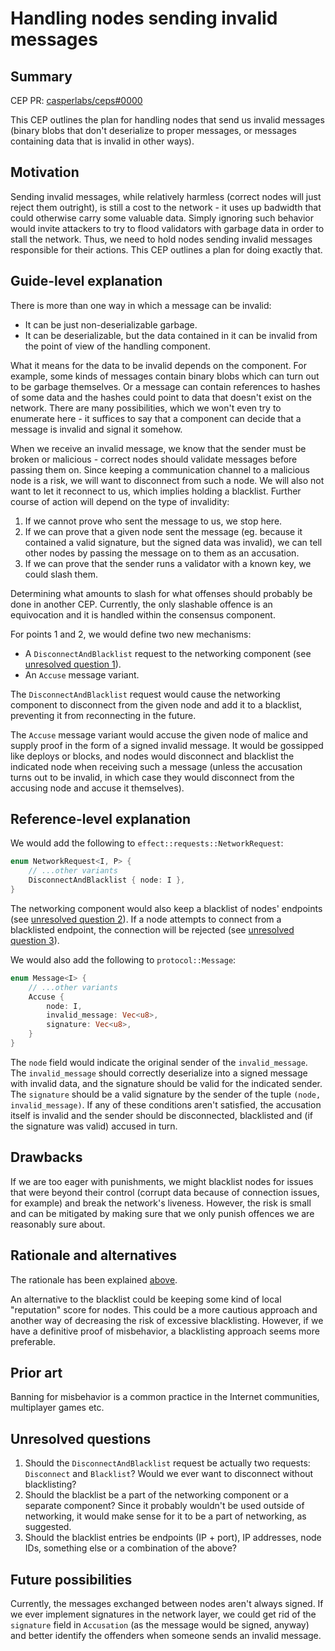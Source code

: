 # Handling nodes sending invalid messages

## Summary

[summary]: #summary

CEP PR: [casperlabs/ceps#0000](https://github.com/casperlabs/ceps/pull/0000)

This CEP outlines the plan for handling nodes that send us invalid messages (binary blobs that don't deserialize to proper messages, or messages containing data that is invalid in other ways).

## Motivation

[motivation]: #motivation

Sending invalid messages, while relatively harmless (correct nodes will just reject them outright), is still a cost to the network - it uses up badwidth that could otherwise carry some valuable data. Simply ignoring such behavior would invite attackers to try to flood validators with garbage data in order to stall the network. Thus, we need to hold nodes sending invalid messages responsible for their actions. This CEP outlines a plan for doing exactly that.

## Guide-level explanation

[guide-level-explanation]: #guide-level-explanation

There is more than one way in which a message can be invalid:

- It can be just non-deserializable garbage.
- It can be deserializable, but the data contained in it can be invalid from the point of view of the handling component.

What it means for the data to be invalid depends on the component. For example, some kinds of messages contain binary blobs which can turn out to be garbage themselves. Or a message can contain references to hashes of some data and the hashes could point to data that doesn't exist on the network. There are many possibilities, which we won't even try to enumerate here - it suffices to say that a component can decide that a message is invalid and signal it somehow.

When we receive an invalid message, we know that the sender must be broken or malicious - correct nodes should validate messages before passing them on. Since keeping a communication channel to a malicious node is a risk, we will want to disconnect from such a node. We will also not want to let it reconnect to us, which implies holding a blacklist. Further course of action will depend on the type of invalidity:

1. If we cannot prove who sent the message to us, we stop here.
2. If we can prove that a given node sent the message (eg. because it contained a valid signature, but the signed data was invalid), we can tell other nodes by passing the message on to them as an accusation.
3. If we can prove that the sender runs a validator with a known key, we could slash them.

Determining what amounts to slash for what offenses should probably be done in another CEP. Currently, the only slashable offence is an equivocation and it is handled within the consensus component.

For points 1 and 2, we would define two new mechanisms:

- A `DisconnectAndBlacklist` request to the networking component (see [unresolved question 1](#unresolved-questions)).
- An `Accuse` message variant.

The `DisconnectAndBlacklist` request would cause the networking component to disconnect from the given node and add it to a blacklist, preventing it from reconnecting in the future.

The `Accuse` message variant would accuse the given node of malice and supply proof in the form of a signed invalid message. It would be gossipped like deploys or blocks, and nodes would disconnect and blacklist the indicated node when receiving such a message (unless the accusation turns out to be invalid, in which case they would disconnect from the accusing node and accuse it themselves).

## Reference-level explanation

[reference-level-explanation]: #reference-level-explanation

We would add the following to `effect::requests::NetworkRequest`:

```rust
enum NetworkRequest<I, P> {
    // ...other variants
    DisconnectAndBlacklist { node: I },
}
```

The networking component would also keep a blacklist of nodes' endpoints (see [unresolved question 2](#unresolved-questions)). If a node attempts to connect from a blacklisted endpoint, the connection will be rejected (see [unresolved question 3](#unresolved-questions)).

We would also add the following to `protocol::Message`:

```rust
enum Message<I> {
    // ...other variants
    Accuse {
        node: I,
        invalid_message: Vec<u8>,
        signature: Vec<u8>,
    }
}
```

The `node` field would indicate the original sender of the `invalid_message`. The `invalid_message` should correctly deserialize into a signed message with invalid data, and the signature should be valid for the indicated sender. The `signature` should be a valid signature by the sender of the tuple `(node, invalid_message)`. If any of these conditions aren't satisfied, the accusation itself is invalid and the sender should be disconnected, blacklisted and (if the signature was valid) accused in turn.

## Drawbacks

[drawbacks]: #drawbacks

If we are too eager with punishments, we might blacklist nodes for issues that were beyond their control (corrupt data because of connection issues, for example) and break the network's liveness. However, the risk is small and can be mitigated by making sure that we only punish offences we are reasonably sure about.

## Rationale and alternatives

[rationale-and-alternatives]: #rationale-and-alternatives

The rationale has been explained [above](#motivation).

An alternative to the blacklist could be keeping some kind of local "reputation" score for nodes. This could be a more cautious approach and another way of decreasing the risk of excessive blacklisting. However, if we have a definitive proof of misbehavior, a blacklisting approach seems more preferable.

## Prior art

[prior-art]: #prior-art

Banning for misbehavior is a common practice in the Internet communities, multiplayer games etc.

## Unresolved questions

[unresolved-questions]: #unresolved-questions

1. Should the `DisconnectAndBlacklist` request be actually two requests: `Disconnect` and `Blacklist`? Would we ever want to disconnect without blacklisting?
2. Should the blacklist be a part of the networking component or a separate component? Since it probably wouldn't be used outside of networking, it would make sense for it to be a part of networking, as suggested.
3. Should the blacklist entries be endpoints (IP + port), IP addresses, node IDs, something else or a combination of the above?

## Future possibilities

[future-possibilities]: #future-possibilities

Currently, the messages exchanged between nodes aren't always signed. If we ever implement signatures in the network layer, we could get rid of the `signature` field in `Accusation` (as the message would be signed, anyway) and better identify the offenders when someone sends an invalid message.
